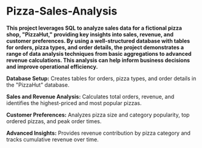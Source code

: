 # Pizza-Sales-Analysis
**This project leverages SQL to analyze sales data for a fictional pizza shop, "PizzaHut," providing key insights into sales, revenue, and customer preferences. By using a well-structured database with tables for orders, pizza types, and order details, the project demonstrates a range of data analysis techniques from basic aggregations to advanced revenue calculations. This analysis can help inform business decisions and improve operational efficiency.**

**Database Setup:** Creates tables for orders, pizza types, and order details in the "PizzaHut" database.

**Sales and Revenue Analysis:** Calculates total orders, revenue, and identifies the highest-priced and most popular pizzas.

**Customer Preferences:** Analyzes pizza size and category popularity, top ordered pizzas, and peak order times.

**Advanced Insights:** Provides revenue contribution by pizza category and tracks cumulative revenue over time.








